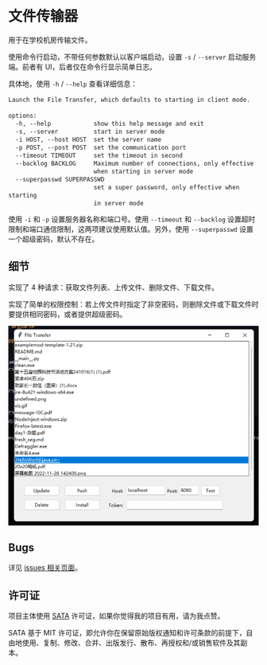 # 文件传输器

用于在学校机房传输文件。

使用命令行启动，不带任何参数默认以客户端启动，设置 `-s` / `--server` 启动服务端。前者有 UI，后者仅在命令行显示简单日志。

具体地，使用 `-h` / `--help` 查看详细信息：

```text
Launch the File Transfer, which defaults to starting in client mode.

options:
  -h, --help            show this help message and exit
  -s, --server          start in server mode
  -i HOST, --host HOST  set the server name
  -p POST, --post POST  set the communication port
  --timeout TIMEOUT     set the timeout in second
  --backlog BACKLOG     Maximum number of connections, only effective
                        when starting in server mode
  --superpasswd SUPERPASSWD
                        set a super password, only effective when starting
                        in server mode
```

使用 `-i` 和 `-p` 设置服务器名称和端口号。使用 `--timeout` 和 `--backlog` 设置超时限制和端口通信限制，这两项建议使用默认值。另外，使用 `--superpasswd` 设置一个超级密码，默认不存在。

## 细节

实现了 4 种请求：获取文件列表、上传文件、删除文件、下载文件。

实现了简单的权限控制：若上传文件时指定了非空密码，则删除文件或下载文件时要提供相同密码，或者提供超级密码。

![Demo](./demo.png)

## Bugs

详见 [issues 相关页面](https://github.com/weilycoder/FileTransfer/issues/1)。

## 许可证

项目主体使用 [SATA](https://github.com/zTrix/sata-license) 许可证，如果你觉得我的项目有用，请为我点赞。

SATA 基于 MIT 许可证，即允许你在保留原始版权通知和许可条款的前提下，自由地使用、复制、修改、合并、出版发行、散布、再授权和/或销售软件及其副本。

